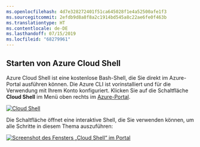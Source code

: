 ```yaml
---
ms.openlocfilehash: 4d7e328272401f51ca645028f1e4a52500afe1f3
ms.sourcegitcommit: 2efdb9d8a8f8a2c1914bd545a8c22ae6fe0f463b
ms.translationtype: HT
ms.contentlocale: de-DE
ms.lasthandoff: 07/15/2019
ms.locfileid: "68279961"
---
```

## <a name="launch-azure-cloud-shell"></a>Starten von Azure Cloud Shell

Azure Cloud Shell ist eine kostenlose Bash-Shell, die Sie direkt im Azure-Portal ausführen können. Die Azure CLI ist vorinstalliert und für die Verwendung mit Ihrem Konto konfiguriert. Klicken Sie auf die Schaltfläche **Cloud Shell** im Menü oben rechts im [Azure-Portal](https://portal.azure.com).

[![Cloud Shell](../media/cloud-shell-try-it/cloud-shell-menu.png)](https://portal.azure.com)

Die Schaltfläche öffnet eine interaktive Shell, die Sie verwenden können, um alle Schritte in diesem Thema auszuführen:

[![Screenshot des Fensters „Cloud Shell“ im Portal](../media/cloud-shell-try-it/cloud-shell-safari.png)](https://portal.azure.com)